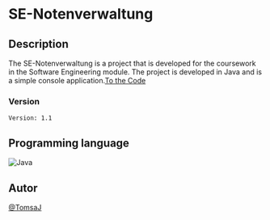 # SE-Notenverwaltung

## Description 

The SE-Notenverwaltung is a project that is developed for the coursework in the Software Engineering module. The project is developed in Java and is a simple console application.[To the Code](https://github.com/TomsaJ/SE-Notenverwaltung/tree/master/Notenverwaltung/src/de/fh/swf/se/s2)

### Version
    Version: 1.1

## Programming language

![Java](https://img.shields.io/badge/java-%23ED8B00.svg?style=for-the-badge&logo=java&logoColor=white)

## Autor
[@TomsaJ](https://www.github.com/TomsaJ)
